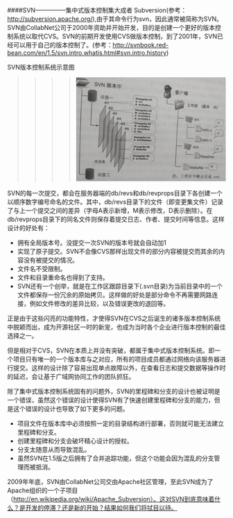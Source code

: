 ####SVN—————集中式版本控制集大成者
Subversion(参考：http://subversion.apache.org/),由于其命令行为svn，因此通常被简称为SVN。SVN由CollabNet公司于2000年资助并开始开发，目的是创建一个更好的版本控制系统以取代CVS。SVN的前期开发使用CVS做版本控制，到了2001年，SVN已经可以用于自己的版本控制了。(参考：http://svnbook.red-bean.com/en/1.5/svn.intro.whatis.html#svn.intro.history)

SVN版本控制系统示意图
>>>>![Alt text ](./image/SVN.png)

SVN的每一次提交，都会在服务器端的db/revs和db/revprops目录下各创建一个以顺序数字编号命名的文件。其中，db/revs目录下的文件（即变更集文件）记录了与上一个提交之间的差异（字母A表示新增，M表示修改，D表示删除）。在db/revprops目录下的同名文件则保存着提交日志、作者、提交时间等信息。这样设计的好处有：

* 拥有全局版本号。没提交一次SVN的版本号就会自动加1
* 实现了原子提交。SVN不会像CVS那样出现文件的部分内容被提交而其余的内容没有被提交的情况。
* 文件名不受限制。
* 文件和目录重命名也得到了支持。
* SVN还有一个创举，就是在工作区跟踪目录下(.svn目录)为当前目录中的一个文件都保存一份冗余的原始拷贝。这样做的好处是部分命令不再需要网路连接，例如文件修改的差异比较，以及错误更改的退回等。

正是由于这些闪亮的功能特性，才使得SVN在CVS之后诞生的诸多版本控制系统中脱颖而出，成为开源社区一时的新宠，也成为当时各个企业进行版本控制的最佳选择之一。

但是相对于CVS，SVN在本质上并没有突破，都属于集中式版本控制系统。即一个项目只有唯一的一个版本库与之对应，所有的项目成员都通过网络向该服务器进行提交。这样的设计除了容易出现单点故障以外，在查看日志和提交数据等操作时的延迟，会让基于广域网协同工作的团队抓狂。

除了集中式版本控制系统固有的问题外，SVN的里程碑和分支的设计也被证明是一个错误，虽然这个错误的设计使得SVN有了快速创建里程碑和分支的能力，但是这个错误的设计也导致了如下更多的问题。

* 项目文件在版本库中必须按照一定的目录结构进行部署，否则就可能无法建立里程碑和分支。
* 创建里程碑和分支会破坏精心设计的授权。
* 分支太随意从而导致混乱。
* 虽然SVN在1.5版之后拥有了合并追踪功能，但这个功能会因为混乱的分支管理而被抵消。

2009年年底，SVN由CollabNet公司交由Apache社区管理，至此SVN成为了Apache组织的一个子项目（http://en.wikipedia.org/wiki/Apache_Subversion）。这对SVN到底意味着什么？是开发的停滞？还是新的开始？结果如何我们将拭目以待。